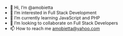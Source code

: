 - 👋 Hi, I’m @amobietta
- 👀 I’m interested in Full Stack Development
- 🌱 I’m currently learning JavaScript and PHP
- 💞️ I’m looking to collaborate on Full Stack Developers
- 📫 How to reach me amobietta@yahoo.com

<!---
amobietta/amobietta is a ✨ special ✨ repository because its `README.md` (this file) appears on your GitHub profile.
You can click the Preview link to take a look at your changes.
--->
